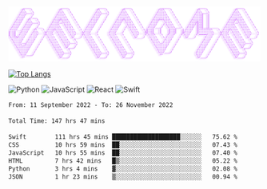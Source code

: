 
![ezcv logo](https://raw.githubusercontent.com/adammgerber/images/main/Welcome.png)

[![Top Langs](https://github-readme-stats.vercel.app/api/top-langs/?username=adammgerber&layout=compact)](https://github.com/anuraghazra/github-readme-stats)

![Python](https://img.shields.io/badge/python-3670A0?style=for-the-badge&logo=python&logoColor=ffdd54)
![JavaScript](https://img.shields.io/badge/javascript-%23323330.svg?style=for-the-badge&logo=javascript&logoColor=%23F7DF1E)
![React](https://img.shields.io/badge/react-%2320232a.svg?style=for-the-badge&logo=react&logoColor=%2361DAFB)
![Swift](https://img.shields.io/badge/swift-F54A2A?style=for-the-badge&logo=swift&logoColor=white)

<!--📊 &nbsp;**Time spent coding**-->

<!--START_SECTION:waka-->

```text
From: 11 September 2022 - To: 26 November 2022

Total Time: 147 hrs 47 mins

Swift        111 hrs 45 mins ███████████████████░░░░░░   75.62 %
CSS          10 hrs 59 mins  ██░░░░░░░░░░░░░░░░░░░░░░░   07.43 %
JavaScript   10 hrs 55 mins  ██░░░░░░░░░░░░░░░░░░░░░░░   07.40 %
HTML         7 hrs 42 mins   █▒░░░░░░░░░░░░░░░░░░░░░░░   05.22 %
Python       3 hrs 4 mins    ▓░░░░░░░░░░░░░░░░░░░░░░░░   02.08 %
JSON         1 hr 23 mins    ▒░░░░░░░░░░░░░░░░░░░░░░░░   00.94 %
```

<!--END_SECTION:waka-->

